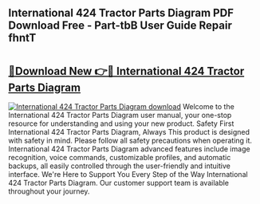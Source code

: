 ## International 424 Tractor Parts Diagram PDF Download Free - Part-tbB User Guide Repair fhntT

# <h2><a href="http://dfokhh.blite.top/?on=International+424+Tractor+Parts+Diagram">🔗Download New 👉🔴 International 424 Tractor Parts Diagram</a></h2>

[![International 424 Tractor Parts Diagram download](https://i.imgur.com/lujVjoI.png)](http://dfokhh.blite.top/?on=International+424+Tractor+Parts+Diagram)
Welcome to the International 424 Tractor Parts Diagram user manual, your one-stop resource for understanding and using your new product. Safety First International 424 Tractor Parts Diagram, Always This product is designed with safety in mind. Please follow all safety precautions when operating it. International 424 Tractor Parts Diagram advanced features include image recognition, voice commands, customizable profiles, and automatic backups, all easily controlled through the user-friendly and intuitive interface. We're Here to Support You Every Step of the Way International 424 Tractor Parts Diagram. Our customer support team is available throughout your journey.
